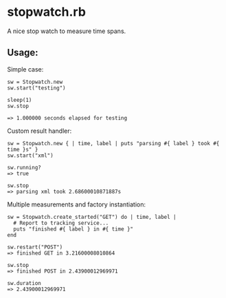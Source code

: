 stopwatch.rb
============

A nice stop watch to measure time spans.

Usage:
------

Simple case:

    sw = Stopwatch.new
    sw.start("testing")

    sleep(1)
    sw.stop
    
    => 1.000000 seconds elapsed for testing 


Custom result handler:

    sw = Stopwatch.new { | time, label | puts "parsing #{ label } took #{ time }s" }
    sw.start("xml")
    
    sw.running?
    => true

    sw.stop
    => parsing xml took 2.68600010871887s


Multiple measurements and factory instantiation:

    sw = Stopwatch.create_started("GET") do | time, label |
      # Report to tracking service...
      puts "finished #{ label } in #{ time }"
    end
    
    sw.restart("POST")
    => finished GET in 3.21600008010864
    
    sw.stop
    => finished POST in 2.43900012969971
    
    sw.duration
    => 2.43900012969971

